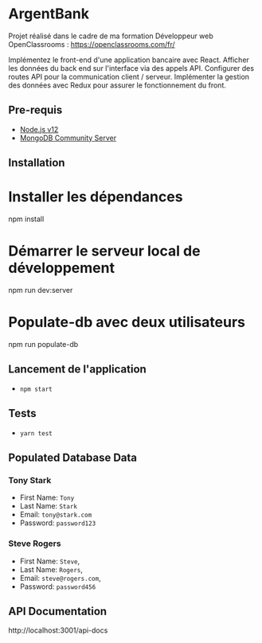 # ArgentBank

Projet réalisé dans le cadre de ma formation Développeur web OpenClassrooms : https://openclassrooms.com/fr/

Implémentez le front-end d'une application bancaire avec React. Afficher les données du back end sur l'interface via des appels API. Configurer des routes API pour la communication client / serveur. Implémenter la gestion des données avec Redux pour assurer le fonctionnement du front.

## Pre-requis
- [Node.js v12](https://nodejs.org/en/)
- [MongoDB Community Server](https://www.mongodb.com/try/download/community)

## Installation
# Installer les dépendances
npm install

# Démarrer le serveur local de développement
npm run dev:server

# Populate-db avec deux utilisateurs
npm run populate-db

## Lancement de l'application
- `npm start`

## Tests
- `yarn test`

## Populated Database Data

### Tony Stark

- First Name: `Tony`
- Last Name: `Stark`
- Email: `tony@stark.com`
- Password: `password123`

### Steve Rogers

- First Name: `Steve`,
- Last Name: `Rogers`,
- Email: `steve@rogers.com`,
- Password: `password456`

## API Documentation

http://localhost:3001/api-docs
